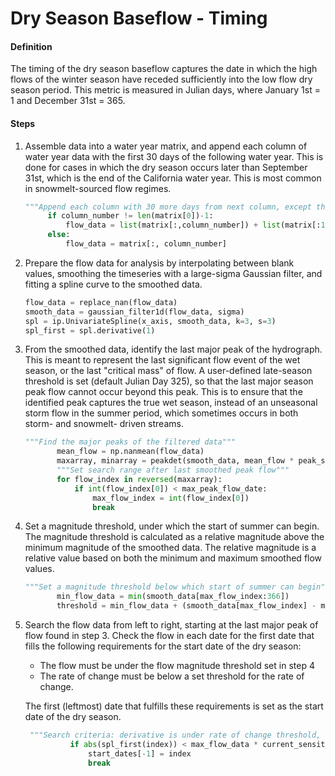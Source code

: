 # Dry Season Baseflow - Timing

#### Definition

The timing of the dry season baseflow captures the date in which the high flows of the winter season have receded sufficiently into the low flow dry season period. This metric is measured in Julian days, where January 1st = 1 and December 31st = 365.

#### Steps

1. Assemble data into a water year matrix, and append each column of water year data with the first 30 days of the following water year. This is done for cases in which the dry season occurs later than September 31st, which is the end of the California water year. This is most common in snowmelt-sourced flow regimes. 
   ```py
   """Append each column with 30 more days from next column, except the last column"""
        if column_number != len(matrix[0])-1:
            flow_data = list(matrix[:,column_number]) + list(matrix[:100,column_number+1])
        else:
            flow_data = matrix[:, column_number]
   ```
2. Prepare the flow data for analysis by interpolating between blank values, smoothing the timeseries with a large-sigma Gaussian filter, and fitting a spline curve to the smoothed data.

    ```py
    flow_data = replace_nan(flow_data)
    smooth_data = gaussian_filter1d(flow_data, sigma)
    spl = ip.UnivariateSpline(x_axis, smooth_data, k=3, s=3)
    spl_first = spl.derivative(1)
    ```

3. From the smoothed data, identify the last major peak of the hydrograph. This is meant to represent the last significant flow event of the wet season, or the last "critical mass" of flow. A user-defined late-season threshold is set \(default Julian Day 325\), so that the last major season peak flow cannot occur beyond this peak. This is to ensure that the identified peak captures the true wet season, instead of an unseasonal storm flow in the summer period, which sometimes occurs in both storm- and snowmelt- driven streams.

   ```py
   """Find the major peaks of the filtered data"""
          mean_flow = np.nanmean(flow_data)
          maxarray, minarray = peakdet(smooth_data, mean_flow * peak_sensitivity)
          """Set search range after last smoothed peak flow"""
          for flow_index in reversed(maxarray):
              if int(flow_index[0]) < max_peak_flow_date:
                  max_flow_index = int(flow_index[0])
                  break
   ```

4. Set a magnitude threshold, under which the start of summer can begin. The magnitude threshold is calculated as a relative magnitude above the minimum magnitude of the smoothed data. The relative magnitude is a relative value based on both the minimum and maximum smoothed flow values.

   ```py
   """Set a magnitude threshold below which start of summer can begin"""
          min_flow_data = min(smooth_data[max_flow_index:366])
          threshold = min_flow_data + (smooth_data[max_flow_index] - min_flow_data) * min_summer_flow_percent
   ```

5. Search the flow data from left to right, starting at the last major peak of flow found in step 3. Check the flow in each date for the first date that fills the following requirements for the start date of the dry season:
   *  The flow must be under the flow magnitude threshold set in step 4
   * The rate of change must be below a set threshold for the rate of change.

   The first \(leftmost\) date that fulfills these requirements is set as the start date of the dry season.

    ```py
     """Search criteria: derivative is under rate of change threshold, date is after last major peak, and flow is less than specified percent of smoothed max flow"""
              if abs(spl_first(index)) < max_flow_data * current_sensitivity and index > max_flow_index and data < threshold:
                  start_dates[-1] = index
                  break
     ```
